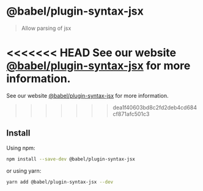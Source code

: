# @babel/plugin-syntax-jsx

> Allow parsing of jsx

<<<<<<< HEAD
See our website [@babel/plugin-syntax-jsx](https://babeljs.io/docs/en/next/babel-plugin-syntax-jsx.html) for more information.
=======
See our website [@babel/plugin-syntax-jsx](https://babeljs.io/docs/en/babel-plugin-syntax-jsx) for more information.
>>>>>>> dea1f40603bd8c2fd2deb4cd684cf871afc501c3

## Install

Using npm:

```sh
npm install --save-dev @babel/plugin-syntax-jsx
```

or using yarn:

```sh
yarn add @babel/plugin-syntax-jsx --dev
```
